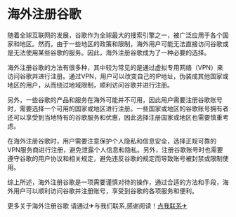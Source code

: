# 海外注册谷歌

随着全球互联网的发展，谷歌作为全球最大的搜索引擎之一，被广泛应用于各个国家和地区。然而，由于一些地区的政策和限制，海外用户可能无法直接访问谷歌或是无法使用某些谷歌的服务。因此，海外注册谷歌成为了一种必要的选择。

海外注册谷歌的方法有很多种，其中较为常见的是通过虚拟专用网络（VPN）来访问谷歌并进行注册。通过VPN，用户可以改变自己的IP地址，伪装成其他国家或地区的用户，从而绕过地域限制，顺利访问谷歌并进行注册。

另外，一些谷歌的产品和服务在海外可能并不可用，因此用户需要注册谷歌账号时，需要选择一个可用的国家或地区进行注册。一些国家或地区的谷歌账号拥有者还可以享受到当地特有的谷歌服务和优惠，因此选择注册国家或地区也需要慎重考虑。

在海外注册谷歌时，用户需要注意保护个人隐私和信息安全，选择正规可靠的VPN服务商进行注册，避免泄露个人信息和隐私。另外，注册谷歌账号时也需要遵守谷歌的用户协议和相关规定，避免违反谷歌的规定而导致账号被封禁或限制使用。

综上所述，海外注册谷歌是一项需要谨慎对待的操作，通过合适的方法和手段，海外用户可以顺利访问谷歌并注册账号，享受到谷歌的各项服务和便利。

更多关于海外注册谷歌 请通过✈与我们联系,感谢阅读！[点我联系✈](https://plus.G208.com)